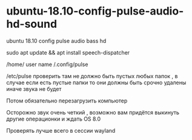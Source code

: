 # ubuntu-18.10-config-pulse-audio-hd-sound
ubuntu 18.10 config pulse audio bass hd

sudo apt update && apt install speech-dispatcher

/home/    user name   /.config/pulse

/etc/pulse проверить там не должно быть пустых любых папок , в случае если есть пустые папки то они должны быть срочно удалены иначе звука не будет

Потом обязательно перезагрузить компьютер

Осторожно звук очень четкий , возможно вам придётся выкинуть другие операционки и ждать OS 8.0

Проверять лучше всего в сессии wayland

